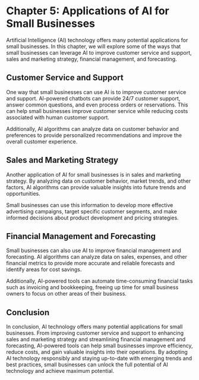Chapter 5: Applications of AI for Small Businesses
==================================================

Artificial Intelligence (AI) technology offers many potential applications for small businesses. In this chapter, we will explore some of the ways that small businesses can leverage AI to improve customer service and support, sales and marketing strategy, financial management, and forecasting.

Customer Service and Support
----------------------------

One way that small businesses can use AI is to improve customer service and support. AI-powered chatbots can provide 24/7 customer support, answer common questions, and even process orders or reservations. This can help small businesses improve customer service while reducing costs associated with human customer support.

Additionally, AI algorithms can analyze data on customer behavior and preferences to provide personalized recommendations and improve the overall customer experience.

Sales and Marketing Strategy
----------------------------

Another application of AI for small businesses is in sales and marketing strategy. By analyzing data on customer behavior, market trends, and other factors, AI algorithms can provide valuable insights into future trends and opportunities.

Small businesses can use this information to develop more effective advertising campaigns, target specific customer segments, and make informed decisions about product development and pricing strategies.

Financial Management and Forecasting
------------------------------------

Small businesses can also use AI to improve financial management and forecasting. AI algorithms can analyze data on sales, expenses, and other financial metrics to provide more accurate and reliable forecasts and identify areas for cost savings.

Additionally, AI-powered tools can automate time-consuming financial tasks such as invoicing and bookkeeping, freeing up time for small business owners to focus on other areas of their business.

Conclusion
----------

In conclusion, AI technology offers many potential applications for small businesses. From improving customer service and support to enhancing sales and marketing strategy and streamlining financial management and forecasting, AI-powered tools can help small businesses improve efficiency, reduce costs, and gain valuable insights into their operations. By adopting AI technology responsibly and staying up-to-date with emerging trends and best practices, small businesses can unlock the full potential of AI technology and achieve maximum potential.
